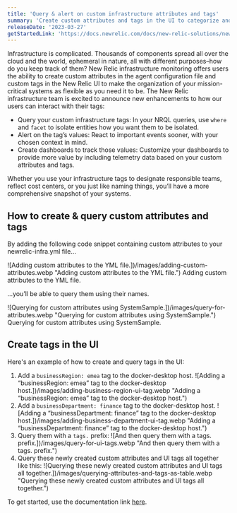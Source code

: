 ```yaml
---
title: 'Query & alert on custom infrastructure attributes and tags'
summary: 'Create custom attributes and tags in the UI to categorize and query your infrastructure entities'
releaseDate: '2023-03-27'
getStartedLink: 'https://docs.newrelic.com/docs/new-relic-solutions/new-relic-one/core-concepts/use-tags-help-organize-find-your-data/#query-infra-tags'
---
```


Infrastructure is complicated. Thousands of components spread all over the cloud and the world, ephemeral in nature, all with different purposes–how do you keep track of them? New Relic infrastructure monitoring offers users the ability to create custom attributes in the agent configuration file and custom tags in the New Relic UI to make the organization of your mission-critical systems as flexible as you need it to be. The New Relic infrastructure team is excited to announce new enhancements to how our users can interact with their tags:

- Query your custom infrastructure tags: In your NRQL queries, use `where` and `facet` to isolate entities how you want them to be isolated.
- Alert on the tag’s values: React to important events sooner, with your chosen context in mind.
- Create dashboards to track those values: Customize your dashboards to provide more value by including telemetry data based on your custom attributes and tags.

Whether you use your infrastructure tags to designate responsible teams, reflect cost centers, or you just like naming things, you’ll have a more comprehensive snapshot of your systems.

## How to create & query custom attributes and tags

By adding the following code snippet containing custom attributes to your newrelic-infra.yml file...

![Adding custom attributes to the YML file.])/images/adding-custom-attributes.webp "Adding custom attributes to the YML file.")
Adding custom attributes to the YML file.

...you’ll be able to query them using their names.

![Querying for custom attributes using SystemSample.])/images/query-for-attributes.webp "Querying for custom attributes using SystemSample.")
Querying for custom attributes using SystemSample.

## Create tags in the UI

Here's an example of how to create and query tags in the UI:

1. Add a `businessRegion: emea` tag to the docker-desktop host.
   ![Adding a “businessRegion: emea” tag to the docker-desktop host.])/images/adding-business-region-ui-tag.webp "Adding a “businessRegion: emea” tag to the docker-desktop host.")
2. Add a `businessDepartment: finance` tag to the docker-desktop host.
   ![Adding a “businessDepartment: finance” tag to the docker-desktop host.])/images/adding-business-department-ui-tag.webp "Adding a “businessDepartment: finance” tag to the docker-desktop host.")
3. Query them with a `tags.` prefix:
   ![And then query them with a tags. prefix.])/images/query-for-ui-tags.webp "And then query them with a tags. prefix.")
4. Query these newly created custom attributes and UI tags all together like this:
   ![Querying these newly created custom attributes and UI tags all together.])/images/querying-attributes-and-tags-as-table.webp "Querying these newly created custom attributes and UI tags all together.")

To get started, use the documentation link [here](https://docs.newrelic.com/docs/new-relic-solutions/new-relic-one/core-concepts/use-tags-help-organize-find-your-data/#query-infra-tags).
